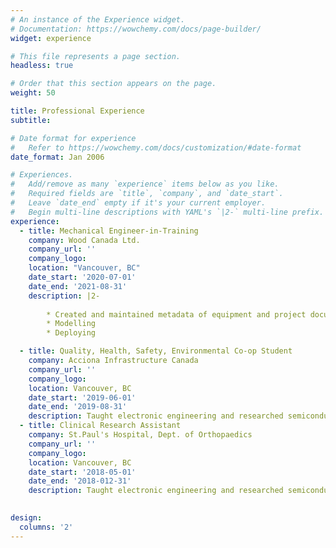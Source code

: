```yaml
---
# An instance of the Experience widget.
# Documentation: https://wowchemy.com/docs/page-builder/
widget: experience

# This file represents a page section.
headless: true

# Order that this section appears on the page.
weight: 50

title: Professional Experience
subtitle:

# Date format for experience
#   Refer to https://wowchemy.com/docs/customization/#date-format
date_format: Jan 2006

# Experiences.
#   Add/remove as many `experience` items below as you like.
#   Required fields are `title`, `company`, and `date_start`.
#   Leave `date_end` empty if it's your current employer.
#   Begin multi-line descriptions with YAML's `|2-` multi-line prefix.
experience:
  - title: Mechanical Engineer-in-Training
    company: Wood Canada Ltd.
    company_url: ''
    company_logo: 
    location: "Vancouver, BC"
    date_start: '2020-07-01'
    date_end: '2021-08-31'
    description: |2-
        
        * Created and maintained metadata of equipment and project documents 
        * Modelling
        * Deploying

  - title: Quality, Health, Safety, Environmental Co-op Student
    company: Acciona Infrastructure Canada
    company_url: ''
    company_logo: 
    location: Vancouver, BC
    date_start: '2019-06-01'
    date_end: '2019-08-31'
    description: Taught electronic engineering and researched semiconductor physics.
  - title: Clinical Research Assistant
    company: St.Paul's Hospital, Dept. of Orthopaedics
    company_url: ''
    company_logo: 
    location: Vancouver, BC
    date_start: '2018-05-01'
    date_end: '2018-012-31'
    description: Taught electronic engineering and researched semiconductor physics.

 
design:
  columns: '2'
---
```

